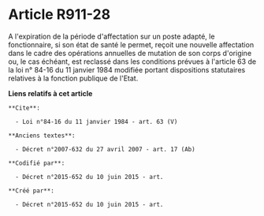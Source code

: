 # Article R911-28

A l'expiration de la période d'affectation sur un poste adapté, le fonctionnaire, si son état de santé le permet, reçoit une
nouvelle affectation dans le cadre des opérations annuelles de mutation de son corps d'origine ou, le cas échéant, est
reclassé dans les conditions prévues à l'article 63 de la loi n° 84-16 du 11 janvier 1984 modifiée portant dispositions
statutaires relatives à la fonction publique de l'Etat.

**Liens relatifs à cet article**

	**Cite**:

	  - Loi n°84-16 du 11 janvier 1984 - art. 63 (V)

	**Anciens textes**:

	  - Décret n°2007-632 du 27 avril 2007 - art. 17 (Ab)

	**Codifié par**:

	  - Décret n°2015-652 du 10 juin 2015 - art.

	**Créé par**:

	  - Décret n°2015-652 du 10 juin 2015 - art.
